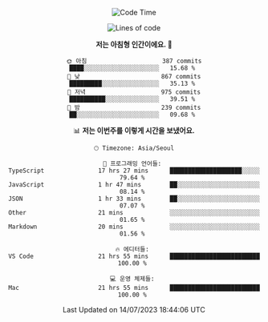 <div align='center'>
 
<!--START_SECTION:waka-->
![Code Time](http://img.shields.io/badge/Code%20Time-2%2C819%20hrs%2022%20mins-blue)

![Lines of code](https://img.shields.io/badge/%EC%A0%80%EB%8A%94%20%EC%97%AC%ED%83%9C%EA%B9%8C%EC%A7%80%20-1.2%20million%20%EC%A4%84%EC%9D%98%20%EC%BD%94%EB%93%9C%EB%A5%BC%20%EC%9E%91%EC%84%B1%ED%96%88%EC%96%B4%EC%9A%94.-blue)

**저는 아침형 인간이에요. 🐤** 

```text
🌞 아침                     387 commits         ████░░░░░░░░░░░░░░░░░░░░░   15.68 % 
🌆 낮　                     867 commits         █████████░░░░░░░░░░░░░░░░   35.13 % 
🌃 저녁                     975 commits         ██████████░░░░░░░░░░░░░░░   39.51 % 
🌙 밤　                     239 commits         ██░░░░░░░░░░░░░░░░░░░░░░░   09.68 % 
```


📊 **저는 이번주를 이렇게 시간을 보냈어요.** 

```text
🕑︎ Timezone: Asia/Seoul

💬 프로그래밍 언어들: 
TypeScript               17 hrs 27 mins      ████████████████████░░░░░   79.64 % 
JavaScript               1 hr 47 mins        ██░░░░░░░░░░░░░░░░░░░░░░░   08.14 % 
JSON                     1 hr 33 mins        ██░░░░░░░░░░░░░░░░░░░░░░░   07.07 % 
Other                    21 mins             ░░░░░░░░░░░░░░░░░░░░░░░░░   01.65 % 
Markdown                 20 mins             ░░░░░░░░░░░░░░░░░░░░░░░░░   01.56 % 

🔥 에디터들: 
VS Code                  21 hrs 55 mins      █████████████████████████   100.00 % 

💻 운영 체제들: 
Mac                      21 hrs 55 mins      █████████████████████████   100.00 % 
```


 Last Updated on 14/07/2023 18:44:06 UTC
<!--END_SECTION:waka-->
 </div>
<!---
Emewjin/Emewjin is a ✨ special ✨ repository because its `README.md` (this file) appears on your GitHub profile.
You can click the Preview link to take a look at your changes.
--->
